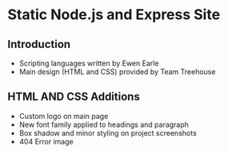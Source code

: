 # Static Node.js and Express Site

## Introduction

* Scripting languages written by Ewen Earle
* Main design (HTML and CSS) provided by Team Treehouse

## HTML AND CSS Additions

* Custom logo on main page
* New font family applied to headings and paragraph
* Box shadow and minor styling on project screenshots
* 404 Error image
